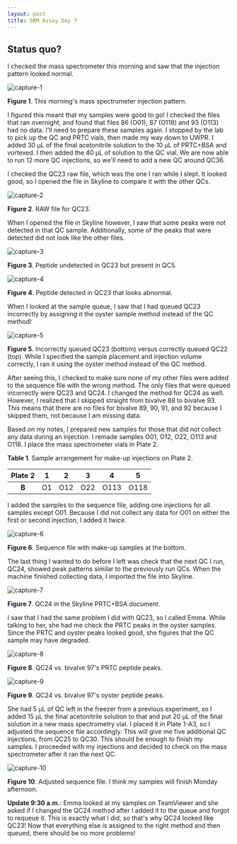 ```yaml
---
layout: post
title: SRM Assay Day 7
---
```


## Status quo?

I checked the mass spectrometer this morning and saw that the injection pattern looked normal.

![capture-1](https://user-images.githubusercontent.com/22335838/28251522-f9f57244-6a33-11e7-9f29-d486136ae465.PNG)

**Figure 1**. This morning's mass spectrometer injection pattern.

I figured this meant that my samples were good to go! I checked the files that ran overnight, and found that files 86 (O01), 87 (O118) and 93 (O113) had no data. I'll need to prepare these samples again. I stopped by the lab to pick up the QC and PRTC vials, then made my way down to UWPR. I added 30 µL of the final acetonitrile solution to the 10 µL of PRTC+BSA and vortexed. I then added the 40 µL of solution to the QC vial. We are now able to run 12 more QC injections, so we'll need to add a new QC around QC36.

I checked the QC23 raw file, which was the one I ran while I slept. It looked good, so I opened the file in Skyline to compare it with the other QCs.

![capture-2](https://user-images.githubusercontent.com/22335838/28251521-f9f57582-6a33-11e7-88a2-999a5ff99338.PNG)

**Figure 2**. RAW file for QC23.

When I opened the file in Skyline however, I saw that some peaks were not detected in that QC sample. Additionally, some of the peaks that were detected did not look like the other files.

![capture-3](https://user-images.githubusercontent.com/22335838/28251519-f9f49ea0-6a33-11e7-9b52-6451882b1a39.PNG)

**Figure 3**. Peptide undetected in QC23 but present in QC5.

![capture-4](https://user-images.githubusercontent.com/22335838/28251520-f9f5599e-6a33-11e7-9c37-e8153b48f33f.PNG)

**Figure 4**. Peptide detected in QC23 that looks abnormal.

When I looked at the sample queue, I saw that I had queued QC23 incorrectly by assigning it the oyster sample method instead of the QC method!

![capture-5](https://user-images.githubusercontent.com/22335838/28251524-f9f8423a-6a33-11e7-8e26-28157dfd5560.PNG)

**Figure 5**. Incorrectly queued QC23 (bottom) versus correctly queued QC22 (top). While I specified the sample placement and injection volume correctly, I ran it using the oyster method instead of the QC method.

After seeing this, I checked to make sure none of my other files were added to the sequence file with the wrong method. The only files that were queued incorrectly were QC23 and QC24. I changed the method for QC24 as well. However, I realized that I skipped straight from bivalve 88 to bivalve 93. This means that there are no files for bivalve 89, 90, 91, and 92 because I skipped them, not because I am missing data.

Based on my notes, I prepared new samples for those that did not collect any data during an injection. I remade samples O01, O12, O22, O113 and O118. I place the mass spectrometer vials in Plate 2.

**Table 1**. Sample arrangement for make-up injections on Plate 2.

| **Plate 2** | **1** | **2** | **3** | **4** | **5** |
|:-----------:|:-----:|:-----:|:-----:|:-----:|:-----:|
|    **B**    |   O1  |  O12  |  O22  |  O113 |  O118 |

I added the samples to the sequence file, adding one injections for all samples except O01. Because I did not collect any data for O01 on either the first or second injection, I added it twice.

![capture-6](https://user-images.githubusercontent.com/22335838/28251523-f9f61744-6a33-11e7-9202-0f37e75e893d.PNG)

**Figure 6**. Sequence file with make-up samples at the bottom.

The last thing I wanted to do before I left was check that the next QC I run, QC24, showed peak patterns similar to the previously run QCs. When the machine finished collecting data, I imported the file into Skyline.

![capture-7](https://user-images.githubusercontent.com/22335838/28251581-4dae7bfa-6a35-11e7-89ed-2221046a71bf.PNG)

**Figure 7**. QC24 in the Skyline PRTC+BSA document.

I saw that I had the same problem I did with QC23, so I called Emma. While talking to her, she had me check the PRTC peaks in the oyster samples. Since the PRTC and oyster peaks looked good, she figures that the QC sample may have degraded. 

![capture-8](https://user-images.githubusercontent.com/22335838/28251733-7d0c3326-6a38-11e7-812e-015f2189cb5b.PNG)

**Figure 8**. QC24 vs. bivalve 97's PRTC peptide peaks.

![capture-9](https://user-images.githubusercontent.com/22335838/28251731-7d085e54-6a38-11e7-83c5-cc2af8ff90de.PNG)

**Figure 9**. QC24 vs. bivalve 97's oyster peptide peaks.

She had 5 µL of QC left in the freezer from a previous experiment, so I added 15 µL the final acetonitrile solution to that and put 20 µL of the final solution in a new mass spectrometry vial. I placed it in Plate 1-A3, so I adjusted the sequence file accordingly. This will give me five additional QC injections, from QC25 to QC30. This should be enough to finish my samples. I proceeded with my injections and decided to check on the mass spectrometer after it ran the next QC.

![capture-10](https://user-images.githubusercontent.com/22335838/28251732-7d087ca4-6a38-11e7-959b-a536497a6663.PNG)

**Figure 10**. Adjusted sequence file. I think my samples will finish Monday afternoon.

**Update 9:30 a.m.**: Emma looked at my samples on TeamViewer and she asked if I changed the QC24 method after I added it to the queue and forgot to requeue it. This is exactly what I did, so that's why QC24 looked like QC23! Now that everything else is assigned to the right method and then queued, there should be no more problems!
